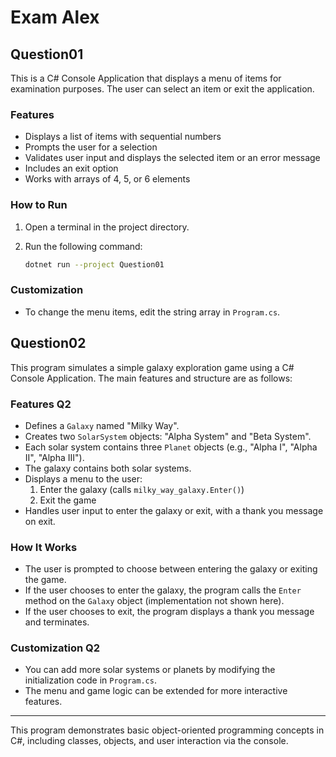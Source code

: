 # Exam Alex

## Question01

This is a C# Console Application that displays a menu of items for examination purposes. The user can select an item or exit the application.

### Features

- Displays a list of items with sequential numbers
- Prompts the user for a selection
- Validates user input and displays the selected item or an error message
- Includes an exit option
- Works with arrays of 4, 5, or 6 elements

### How to Run

1. Open a terminal in the project directory.
2. Run the following command:

   ```bash
   dotnet run --project Question01
   ```

### Customization

- To change the menu items, edit the string array in `Program.cs`.

## Question02

This program simulates a simple galaxy exploration game using a C# Console Application. The main features and structure are as follows:

### Features Q2

- Defines a `Galaxy` named "Milky Way".
- Creates two `SolarSystem` objects: "Alpha System" and "Beta System".
- Each solar system contains three `Planet` objects (e.g., "Alpha I", "Alpha II", "Alpha III").
- The galaxy contains both solar systems.
- Displays a menu to the user:
  1. Enter the galaxy (calls `milky_way_galaxy.Enter()`)
  2. Exit the game
- Handles user input to enter the galaxy or exit, with a thank you message on exit.

### How It Works

- The user is prompted to choose between entering the galaxy or exiting the game.
- If the user chooses to enter the galaxy, the program calls the `Enter` method on the `Galaxy` object (implementation not shown here).
- If the user chooses to exit, the program displays a thank you message and terminates.

### Customization Q2

- You can add more solar systems or planets by modifying the initialization code in `Program.cs`.
- The menu and game logic can be extended for more interactive features.

---

This program demonstrates basic object-oriented programming concepts in C#, including classes, objects, and user interaction via the console.
